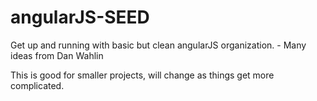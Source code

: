 angularJS-SEED
==============

Get up and running with basic but clean angularJS organization. - Many ideas from Dan Wahlin

This is good for smaller projects, will change as things get more complicated.

